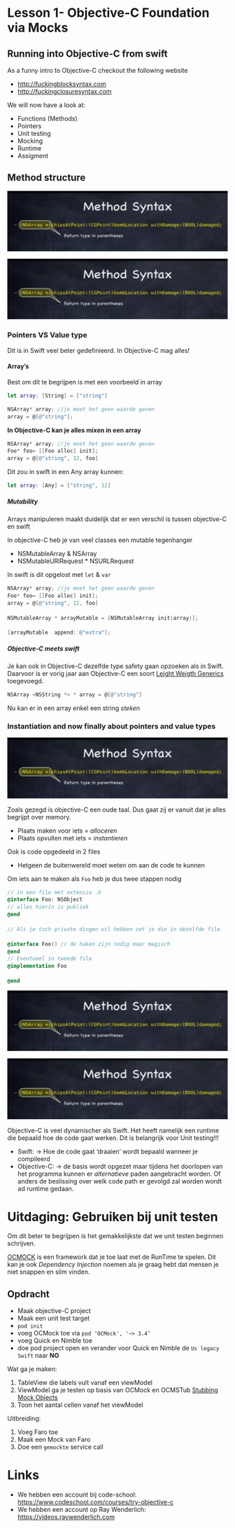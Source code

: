 # Lesson 1- Objective-C Foundation via Mocks
## Running into Objective-C from swift
As a funny intro to Objective-C checkout the following website
* http://fuckingblocksyntax.com
* http://fuckingclosuresyntax.com

We will now have a look at:
* Functions (Methods)
* Pointers
* Unit testing
* Mocking
* Runtime
* Assigment

## ​Method structure
![](Lesson%201%20-%20Objective-C%20Foundation%20via%20Mocks/screenshot.png)

![](Lesson%201%20-%20Objective-C%20Foundation%20via%20Mocks/screenshot.png)


### Pointers VS Value type

Dit is in Swift veel beter gedefinieerd. In Objective-C mag alles!

#### Array’s
Best om dit te begrijpen is met een voorbeeld in array

```swift
let array: [String] = ["string"]
```

```objective-c
NSArray* array; //je moet het geen waarde geven
array = @[@"string"];
```

**In Objective-C kan je alles mixen in een array**
```objective-c
NSArray* array; //je moet het geen waarde geven
Foo* foo= [[Foo alloc] init];
array = @[@"string", 12, foo]
```

Dit zou in swift in een Any array kunnen:

```swift
let array: [Any] = ["string", 12]
```

##### Mutability
Arrays manipuleren maakt duidelijk dat er een verschil is tussen objective-C en swift

In objective-C heb je van veel classes een mutable tegenhanger
* NSMutableArray & NSArray
* NSMutableURlRequest * NSURLRequest

In swift is dit opgelost met `let` & `var`

```objective-c
NSArray* array; //je moet het geen waarde geven
Foo* foo= [[Foo alloc] init];
array = @[@"string", 12, foo]

NSMutableArray * arrayMutable = [NSMutableArray init(array)];

[arrayMutable  append: @"extra"];
```

##### Objective-C meets swift
Je kan ook in Objective-C dezelfde type safety gaan opzoeken als in Swift. Daarvoor is er vorig jaar aan Objective-C een soort  [Leight Weigth Generics](https://developer.apple.com/library/content/documentation/Swift/Conceptual/BuildingCocoaApps/InteractingWithObjective-CAPIs.html#//apple_ref/doc/uid/TP40014216-CH4-ID173) toegevoegd.

```Objective-C
NSArray <NSString *> * array = @[@"string"]
```

Nu kan er in een array enkel een string *steken*

### Instantiation and now finally about pointers and value types
![](Lesson%201%20-%20Objective-C%20Foundation%20via%20Mocks/screenshot.png)

Zoals gezegd is objective-C een oude taal. Dus gaat zij er vanuit dat je alles begrijpt over memory.
* Plaats maken voor iets = *alloceren*
* Plaats opvullen met iets = *instantieren*

Ook is code opgedeeld in 2 files
* Hetgeen de buitenwereld moet weten om aan de code te kunnen

Om iets aan te maken als `Foo` heb je dus twee stappen nodig
```Objective-c
// in een file met extensie .h
@interface Foo: NSObject
// alles hierin is publiek
@end

// Als je toch private dingen wil hebben zet je die in dezelfde file

@interface Foo() // de haken zijn nodig maar magisch
@end
// Eventueel in tweede file
@implementation Foo

@end
```

![](Lesson%201%20-%20Objective-C%20Foundation%20via%20Mocks/screenshot.png)

![](Lesson%201%20-%20Objective-C%20Foundation%20via%20Mocks/screenshot.png)

Objective-C is veel dynamischer als Swift. Het heeft namelijk een runtime die bepaald hoe de code gaat werken. Dit is belangrijk voor Unit testing!!!

* Swift: -> Hoe de code gaat ‘draaien’ wordt bepaald wanneer je compileerd
* Objective-C: -> de basis wordt opgezet maar tijdens het doorlopen van het programma kunnen er *alternatieve* paden aangebracht worden. Of anders de beslissing over welk code path er gevolgd zal worden wordt ad runtime gedaan.

# Uitdaging: Gebruiken bij unit testen
Om dit beter te begrijpen is het gemakkelijkste dat we unit testen beginnen schrijven.

[OCMOCK](http://ocmock.org/introduction/) is een framework dat je toe laat met de RunTime te spelen. Dit kan je ook *Dependency Injection* noemen als je graag hebt dat mensen je niet snappen en slim vinden.

## Opdracht
* Maak objective-C project
* Maak een unit test target
* `pod init`
* voeg OCMock toe via `pod 'OCMock', '~> 3.4’`
* voeg Quick en Nimble toe
* doe pod project open en verander voor Quick en Nimble de `Us legacy Swift` naar __NO__

Wat ga je maken:
1. TableView die labels vult vanaf een viewModel
2. ViewModel ga je testen op basis van OCMock en OCMSTub [Stubbing](http://ocmock.org/reference/#stubing-methods) [Mock Objects](http://ocmock.org/reference/#creating-mock-objects)
3. Toon het aantal cellen vanaf het viewModel

Uitbreiding:
1. Voeg Faro toe
2. Maak een Mock van Faro
3. Doe een `gemockte` service call

# Links
* We hebben een account bij code-school: https://www.codeschool.com/courses/try-objective-c
* We hebben een account op Ray Wenderlich: https://videos.raywenderlich.com
